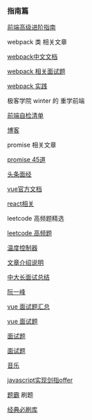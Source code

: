 ### 指南篇

[前端高级进阶指南](https://github.com/sl1673495/blogs/issues/37)

webpack 类 相关文章

[webpack中文文档](https://www.webpackjs.com/concepts/)

[webpack 相关面试题](https://juejin.im/post/6844904094281236487)

[webpack 实践](https://github.com/vikingmute/webpack-for-fools/blob/master/entries/newchapter-1.md)

极客学院  winter 的 重学前端

[前端自检清单](https://juejin.im/post/6844903830887366670#heading-20)

[博客](https://github.com/careteenL/blog)

promise 相关文章

[promise 45道](https://juejin.im/post/6844904077537574919w)

[头条面经](https://juejin.im/post/6844904088337907720)

[vue官方文档](https://cn.vuejs.org/v2/api/#directives)

[react相关](https://juejin.im/post/6844904024534155277)

leetcode 高频题精选

[leetcode 高频题](https://github.com/Jack-cool/blog/issues/40)

[温度控制器](https://github.com/ibrahima92/fullstack-typescript-mern-todo)

[文章介绍说明](https://www.freecodecamp.org/news/how-to-build-a-todo-app-with-react-typescript-nodejs-and-mongodb/)

[中大长面试总结](https://github.com/funnycoderstar/blog/issues/156)

[阮一峰](http://www.ruanyifeng.com/blog/archives.html)

[vue 面试题汇总](https://juejin.im/post/6876002080235274247#heading-2)

[vue 面试题](https://juejin.im/post/6876327630212169735#heading-14)

[面试题](https://juejin.im/post/6876327630212169735)

[面试题](https://segmentfault.com/a/1190000027083997)

[音乐](http://iyccd.com)

[javascript实现剑指offer](https://xin-tan.com/passages/2019-06-23-algorithm-offer/#%E4%BB%8B%E7%BB%8D)

[题霸](https://www.nowcoder.com/ta/job-code-high) 刷题

[经典必刷库](https://www.nowcoder.com/ta/classic-code)
